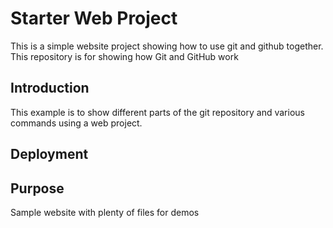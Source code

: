 # Starter Web Project

This is a simple website project showing how to use git 
and github together.
This repository is for showing how Git and GitHub work

## Introduction

This example is to show different parts of the git repository and 
various commands using a web project.

## Deployment

## Purpose

Sample website with plenty of files for demos